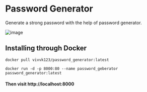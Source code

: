 # Password Generator
Generate a strong password with the help of password generator.

![image](https://user-images.githubusercontent.com/41174782/227723385-c28b7705-f8d8-473f-b37f-3e10fac698e2.png)


## Installing through Docker

```
docker pull vivvk123/password_generator:latest
```
```
docker run -d -p 8000:80 --name password_geberator password_generator:latest
```

#### Then visit http://localhost:8000
